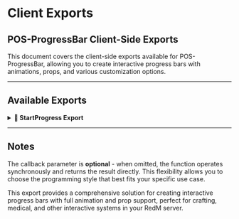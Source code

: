 # Client Exports

## POS-ProgressBar Client-Side Exports

This document covers the client-side exports available for POS-ProgressBar, allowing you to create interactive progress bars with animations, props, and various customization options.

***

## Available Exports

<details>

<summary><strong>🎯 StartProgress Export</strong></summary>

The main export function for creating progress bars with advanced features including animations, props, and player controls. This export can be used both **synchronously** and **asynchronously**.

### Usage

#### Asynchronous Usage (with callback)
```lua
exports['POS-ProgressBar']:StartProgress(data, callback)
```

#### Synchronous Usage (without callback)
```lua
local result = exports['POS-ProgressBar']:StartProgress(data)
```

### Parameters

| Parameter | Type | Required | Description |
|-----------|------|----------|-------------|
| `data` | `table` | Yes | Configuration table containing progress bar settings |
| `callback` | `function` | No | Callback function executed when progress completes or is cancelled |

### Return Value

| Type | Description |
|------|-------------|
| `boolean` | `true` if completed successfully, `false` if cancelled |

### Data Configuration

The `data` table supports the following options:

#### Basic Settings

| Option | Type | Required | Description |
|--------|------|----------|-------------|
| `time` | `number` | Yes | Duration of the progress bar in milliseconds |
| `title` | `string` | Yes | Text displayed on the progress bar |
| `item` | `string` | No | Item name or identifier (optional) |
| `percentage` | `number` | No | Starting percentage (0-100), defaults to 0 |
| `canStop` | `boolean` | No | Whether the progress can be cancelled by key press |
| `freeze` | `boolean` | No | Whether to freeze the player during progress |

#### Animation Settings

| Option | Type | Required | Description |
|--------|------|----------|-------------|
| `animation` | `table` | No | Animation configuration table |
| `animation.type` | `string` | No | Animation type: "scenario" or "anim" |
| `animation.scenario` | `string` | No | Scenario name (if type is "scenario") |
| `animation.animDict` | `string` | No | Animation dictionary (if type is "anim") |
| `animation.anim` | `string` | No | Animation name (if type is "anim") |
| `animation.flags` | `number` | No | Animation flags, defaults to 0 |
| `animation.time` | `number` | No | Animation duration (for scenarios) |

#### Prop Settings

| Option | Type | Required | Description |
|--------|------|----------|-------------|
| `prop` | `table` | No | Prop configuration table |
| `prop.model` | `string/hash` | No | Prop model name or hash |
| `prop.bone` | `string/number` | No | Bone name or index to attach prop |
| `prop.coords` | `table` | No | Prop position offset {x, y, z} |
| `prop.rotation` | `table` | No | Prop rotation {x, y, z} |

### Examples

#### Synchronous Usage Examples

```lua
-- Basic synchronous progress bar
local success = exports['POS-ProgressBar']:StartProgress({
    time = 5000,
    title = "Drinking Water...",
    canStop = true,
    freeze = true
})

if success then
    print("Successfully drank water!")
    TriggerServerEvent('pos-metabolism:updateThirst', 25)
else
    print("Drinking was cancelled!")
end
```

```lua
-- Synchronous crafting example
local function craftItem(itemName)
    local success = exports['POS-ProgressBar']:StartProgress({
        time = 8000,
        title = "Crafting " .. itemName .. "...",
        canStop = true,
        freeze = true,
        animation = {
            type = "anim",
            animDict = "amb_work@world_human_bartender@male@base",
            anim = "base",
            flags = 49
        },
        prop = {
            model = "p_hammer01x",
            bone = "SKEL_R_HAND",
            coords = {x = 0.0, y = 0.0, z = 0.0},
            rotation = {x = 0.0, y = 0.0, z = 0.0}
        }
    })
    
    if success then
        TriggerServerEvent('pos-crafting:giveItem', itemName)
        TriggerEvent('POS-Core:notify', 'POS-Crafting', 'Item crafted successfully!', 'success', 5000)
        return true
    else
        TriggerEvent('POS-Core:notify', 'POS-Crafting', 'Crafting was cancelled!', 'error', 5000)
        return false
    end
end
```

#### Asynchronous Usage Examples

```lua
-- Basic asynchronous progress bar
exports['POS-ProgressBar']:StartProgress({
    time = 5000,
    title = "Drinking Water...",
    canStop = true,
    freeze = true
}, function(status)
    if status then
        print("Successfully drank water!")
        TriggerServerEvent('pos-metabolism:updateThirst', 25)
    else
        print("Drinking was cancelled!")
    end
end)
```

```lua
-- Progress Bar with Animation
exports['POS-ProgressBar']:StartProgress({
    time = 8000,
    title = "Crafting Item...",
    canStop = true,
    freeze = true,
    animation = {
        type = "anim",
        animDict = "amb_work@world_human_bartender@male@base",
        anim = "base",
        flags = 49
    }
}, function(status)
    if status then
        TriggerServerEvent('pos-crafting:giveItem', 'crafted_item')
    end
end)
```

```lua
-- Progress Bar with Scenario
exports['POS-ProgressBar']:StartProgress({
    time = 10000,
    title = "Washing Clothes...",
    canStop = true,
    freeze = true,
    animation = {
        type = "scenario",
        scenario = "WORLD_HUMAN_WASH_CLOTHES_BUCKET",
        time = 10000
    }
}, function(status)
    if status then
        print("Clothes washed successfully!")
    end
end)
```

```lua
-- Progress Bar with Prop
exports['POS-ProgressBar']:StartProgress({
    time = 6000,
    title = "Drinking from Bottle...",
    canStop = true,
    freeze = true,
    prop = {
        model = "p_bottlebeer01a",
        bone = "SKEL_R_HAND",
        coords = {x = 0.0, y = 0.0, z = 0.0},
        rotation = {x = 0.0, y = 0.0, z = 0.0}
    },
    animation = {
        type = "anim",
        animDict = "amb_rest_drunk@world_human_drinking@bottle@male@idle_a",
        anim = "idle_a",
        flags = 49
    }
}, function(status)
    if status then
        TriggerServerEvent('pos-metabolism:updateThirst', 25)
    end
end)
```

```lua
-- Complex Progress Bar with All Features
exports['POS-ProgressBar']:StartProgress({
    time = 15000,
    title = "Preparing Medicine...",
    item = "medicine_kit",
    percentage = 0,
    canStop = true,
    freeze = true,
    prop = {
        model = "p_package04x",
        bone = "SKEL_L_HAND",
        coords = {x = 0.1, y = 0.0, z = 0.0},
        rotation = {x = 0.0, y = 90.0, z = 0.0}
    },
    animation = {
        type = "anim",
        animDict = "amb_work@world_human_bartender@male@base",
        anim = "base",
        flags = 49
    }
}, function(status)
    if status then
        TriggerServerEvent('pos-medical:createMedicine', 'advanced_medicine')
        TriggerEvent('POS-Core:notify', 'POS-Medical', 'Medicine prepared successfully!', 'success', 5000)
    else
        TriggerEvent('POS-Core:notify', 'POS-Medical', 'Medicine preparation was cancelled!', 'error', 5000)
    end
end)
```

### When to Use Each Method

#### Use Synchronous Mode When:
- You need to wait for the result before continuing
- You want cleaner, more readable code flow
- You're using the result immediately after completion
- You need to return a value based on the progress result

#### Use Asynchronous Mode When:
- You want non-blocking execution
- You're handling complex completion logic
- You're triggering multiple events after completion
- You prefer callback-style programming

### Advanced Examples

#### Chained Synchronous Progress Bars
```lua
local function performComplexTask()
    -- Step 1: Gather materials
    local step1 = exports['POS-ProgressBar']:StartProgress({
        time = 5000,
        title = "Gathering Materials...",
        canStop = true,
        freeze = true
    })
    
    if not step1 then
        return false, "Material gathering cancelled"
    end
    
    -- Step 2: Process materials
    local step2 = exports['POS-ProgressBar']:StartProgress({
        time = 8000,
        title = "Processing Materials...",
        canStop = true,
        freeze = true,
        animation = {
            type = "scenario",
            scenario = "WORLD_HUMAN_HAMMERING",
            time = 8000
        }
    })
    
    if not step2 then
        return false, "Processing cancelled"
    end
    
    -- Step 3: Final assembly
    local step3 = exports['POS-ProgressBar']:StartProgress({
        time = 6000,
        title = "Final Assembly...",
        canStop = true,
        freeze = true
    })
    
    if not step3 then
        return false, "Assembly cancelled"
    end
    
    return true, "Task completed successfully"
end

-- Usage
local success, message = performComplexTask()
if success then
    print("All steps completed: " .. message)
    TriggerServerEvent('pos-crafting:completeComplexTask')
else
    print("Task failed: " .. message)
end
```

#### Integration with Other POS Scripts
```lua
-- Example integration with POS-Inventory
local function craftItem(itemName, requiredItems)
    -- Check if player has required items
    local hasItems = exports['POS-Inventory']:HasItems(requiredItems)
    
    if hasItems then
        exports['POS-ProgressBar']:StartProgress({
            time = 8000,
            title = "Crafting " .. itemName .. "...",
            canStop = true,
            freeze = true,
            animation = {
                type = "scenario",
                scenario = "WORLD_HUMAN_HAMMERING",
                time = 8000
            }
        }, function(status)
            if status then
                TriggerServerEvent('pos-crafting:completeItem', itemName, requiredItems)
            end
        end)
    else
        TriggerEvent('POS-Core:notify', 'POS-Inventory', 'You don\'t have the required items!', 'error', 5000)
    end
end
```

### Callback Function

The callback function receives one parameter:

| Parameter | Type | Description |
|-----------|------|-------------|
| `cancelled` | `boolean` | `true` if the progress was cancelled, `false` if completed |

### Common Bone Names

Here are some commonly used bone names for prop attachment:

| Bone Name | Description |
|-----------|-------------|
| `SKEL_R_HAND` | Right hand |
| `SKEL_L_HAND` | Left hand |
| `SKEL_R_FINGER00` | Right hand fingers |
| `SKEL_L_FINGER00` | Left hand fingers |
| `SKEL_HEAD` | Head |
| `SKEL_NECK_1` | Neck |
| `SKEL_SPINE3` | Upper torso |

### Animation Flags

Common animation flags for different behaviors:

| Flag | Description |
|------|-------------|
| `0` | Default animation |
| `1` | Loop animation |
| `2` | Hold last frame |
| `16` | Upper body only |
| `32` | Enable player control |
| `49` | Repeat + Upper body only |

### Error Handling

The progress bar system includes built-in error handling, but you should still validate your data:

```lua
-- Synchronous error handling
local function safeProgressSync(data)
    if not data.time or not data.title then
        print("ERROR: Progress bar requires 'time' and 'title' fields")
        return false
    end
    
    local success = exports['POS-ProgressBar']:StartProgress(data)
    return success
end

-- Asynchronous error handling
local function safeProgressAsync(data, callback)
    if not data.time or not data.title then
        print("ERROR: Progress bar requires 'time' and 'title' fields")
        if callback then callback(true) end -- Call as cancelled
        return
    end
    
    exports['POS-ProgressBar']:StartProgress(data, callback)
end
```

### Best Practices

1. **Choose the right method** - Use synchronous for sequential operations, asynchronous for parallel operations
2. **Always validate data** before calling the export
3. **Handle cancellation properly** in both modes
4. **Use appropriate timing** - match progress bar duration to the actual task
5. **Provide user feedback** for both successful and cancelled operations
6. **Test thoroughly** - both completion and cancellation scenarios
7. **Always use freeze** for actions that should prevent player movement
8. **Set canStop to true** for longer actions to allow player cancellation
9. **Choose appropriate animations** that match the action being performed
10. **Test prop positioning** thoroughly as different player models may vary

### Troubleshooting

**Progress bar not appearing:**
- Check that POS-ProgressBar is loaded and running
- Verify all required fields are provided
- Check browser console for JavaScript errors

**Animation not playing:**
- Ensure animation dictionary and name are correct
- Check that animation flags are appropriate
- Verify the animation is compatible with RedM

**Prop not attaching:**
- Confirm prop model exists and is loaded
- Check bone name spelling and case
- Adjust coords and rotation values
- Test with different bone indices

**Progress bar not finishing:**
- Ensure the progress bar system is receiving proper updates
- Check for script errors in console
- Verify callback function is properly defined

</details>

***

## Notes

The callback parameter is **optional** - when omitted, the function operates synchronously and returns the result directly. This flexibility allows you to choose the programming style that best fits your specific use case.

This export provides a comprehensive solution for creating interactive progress bars with full animation and prop support, perfect for crafting, medical, and other interactive systems in your RedM server.